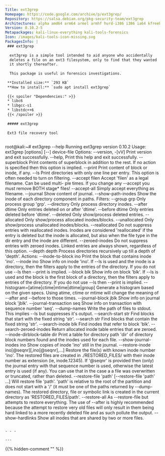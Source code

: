 ```yaml
---
Title: ext3grep
Homepage: https://code.google.com/archive/p/ext3grep/
Repository: https://salsa.debian.org/pkg-security-team/ext3grep
Architectures: alpha amd64 arm64 armel armhf hurd-i386 i386 ia64 kfreebsd-amd64 kfreebsd-i386 mips64el mipsel ppc64el riscv64 sh4 x32
Version: 0.10.2-5
Metapackages: kali-linux-everything kali-tools-forensics 
Icon: /images/kali-tools-icon-missing.svg
PackagesInfo: |
 ### ext3grep
 
  ext3grep is a simple tool intended to aid anyone who accidentally
  deletes a file on an ext3 filesystem, only to find that they wanted
  it shortly thereafter.
   
  This package is useful in forensics investigations.
 
 **Installed size:** `293 KB`  
 **How to install:** `sudo apt install ext3grep`  
 
 {{< spoiler "Dependencies:" >}}
 * libc6 
 * libgcc-s1 
 * libstdc++6 
 {{< /spoiler >}}
 
 ##### ext3grep
 
 Ext3 file recovery tool
 
 ```
 root@kali:~# ext3grep --help
 Running ext3grep version 0.10.2
 Usage: ext3grep [options] [--] device-file
 Options:
   --version, -[vV]       Print version and exit successfully.
   --help,                Print this help and exit successfully.
   --superblock           Print contents of superblock in addition to the rest.
                          If no action is specified then this option is implied.
   --print                Print content of block or inode, if any.
   --ls                   Print directories with only one line per entry.
                          This option is often needed to turn on filtering.
   --accept filen         Accept 'filen' as a legal filename. Can be used multi-
                          ple times. If you change any --accept you must remove
                          BOTH stage* files!
   --accept-all           Simply accept everything as filename.
   --journal              Show content of journal.
   --show-path-inodes     Show the inode of each directory component in paths.
 Filters:
   --group grp            Only process group 'grp'.
   --directory            Only process directory inodes.
   --after dtime          Only entries deleted on or after 'dtime'.
   --before dtime         Only entries deleted before 'dtime'.
   --deleted              Only show/process deleted entries.
   --allocated            Only show/process allocated inodes/blocks.
   --unallocated          Only show/process unallocated inodes/blocks.
   --reallocated          Do not suppress entries with reallocated inodes.
                          Inodes are considered 'reallocated' if the entry
                          is deleted but the inode is allocated, but also when
                          the file type in the dir entry and the inode are
                          different.
   --zeroed-inodes        Do not suppress entries with zeroed inodes. Linked
                          entries are always shown, regardless of this option.
   --depth depth          Process directories recursively up till a depth
                          of 'depth'.
 Actions:
   --inode-to-block ino   Print the block that contains inode 'ino'.
   --inode ino            Show info on inode 'ino'.
                          If --ls is used and the inode is a directory, then
                          the filters apply to the entries of the directory.
                          If you do not use --ls then --print is implied.
   --block blk            Show info on block 'blk'.
                          If --ls is used and the block is the first block
                          of a directory, then the filters apply to entries
                          of the directory.
                          If you do not use --ls then --print is implied.
   --histogram=[atime|ctime|mtime|dtime|group]
                          Generate a histogram based on the given specs.
                          Using atime, ctime or mtime will change the
                          meaning of --after and --before to those times.
   --journal-block jblk   Show info on journal block 'jblk'.
   --journal-transaction seq
                          Show info on transaction with sequence number 'seq'.
   --dump-names           Write the path of files to stdout.
                          This implies --ls but suppresses it's output.
   --search-start str     Find blocks that start with the fixed string 'str'.
   --search str           Find blocks that contain the fixed string 'str'.
   --search-inode blk     Find inodes that refer to block 'blk'.
   --search-zeroed-inodes Return allocated inode table entries that are zeroed.
   --inode-dirblock-table dir
                          Print a table for directory path 'dir' of directory
                          block numbers found and the inodes used for each file.
   --show-journal-inodes ino
                          Show copies of inode 'ino' still in the journal.
   --restore-inode ino[@seqnr][,ino[@seqnr],...]
                          Restore the file(s) with known inode number 'ino'.
                          The restored files are created in ./RESTORED_FILES/
                          with their inode number as extension (ie, inode.12345).
                          If '@seqnr' is provided then (only) the journal entry
                          with that sequence number is used, otherwise the latest
                          entry is used (if any). You can use that in the case a
                          a file was overwritten or truncated, rather than deleted.
   --restore-file 'path' [--restore-file 'path' ...]
                          Will restore file 'path'. 'path' is relative to the
                          root of the partition and does not start with a '/' (it
                          must be one of the paths returned by --dump-names).
                          The restored directory, file or symbolic link is
                          created in the current directory as 'RESTORED_FILES/path'.
   --restore-all          As --restore-file but attempts to restore everything.
                          The use of --after is highly recommended because the
                          attempt to restore very old files will only result in
                          them being hard linked to a more recently deleted file
                          and as such pollute the output.
   --show-hardlinks       Show all inodes that are shared by two or more files.
 ```
 
 - - -
 
---
```

{{% hidden-comment "<!--Do not edit anything above this line-->" %}}
